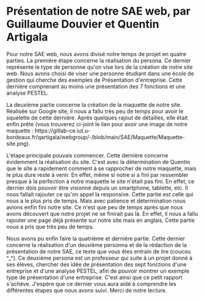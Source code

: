 <h1>Présentation de notre SAE web, par Guillaume Douvier et Quentin Artigala</h1>

<p>Pour notre SAE web, nous avons divisé notre temps de projet en quatre parties. La première étape concerne la réalisation du persona. Ce dernier représente le type de personne qu'on vise lors de la création de notre site web. Nous avons choisi de viser une personne étudiant dans une école de gestion qui cherche des exemples de Présentation d'entreprise. Cette dernière comprenant au moins une présentation des 7 fonctions et une analyse PESTEL.</p>

<p> La deuxième partie concerne la création de la maquette de notre site. Réalisée sur Google site, il nous a fallu très peu de temps pour avoir le squelette de cette dernière. Après quelques rajout de détailles, elle était enfin prête (vous trouverez ci-joint le lien pour avoir une image de notre maquette : https://gitlab-ce.iut.u-bordeaux.fr/qartigala/webgroup/-/blob/main/SAE/Maquette/Maquette-site.png).</p>

<p> L'étape principale pouvais commencer. Cette dernière concerne évidemment la réalisation du site. C'est  avec la détermination de Quentin que le site a rapidement comment à se rapprocher de notre maquette, mais le plus dure reste à venir. En effet, même si notre si a fini par ressembler presque à la perfection à notre maquette le site n'était pas fini. En effet, ce dernier dois pouvoir être visionné depuis un smartphone, tablette, etc. Il nous fallait rajouter ce qu'on appel la responsive. Cette partie est celle qui nous a le plus pris de temps. Mais avec patience et détermination nous avions enfin fini notre site. Ce n'est que peu de temps après que nous avons découvert que notre projet ne se finirait pas là. En effet, il nous a fallu rajouter une page déjà présente sur notre site mais en anglais. Cette partie nous a pris que très peu de temps.</p>

<p> Nous avons pu enfin faire la quatrième et dernière partie. Cette dernier concerne la réalisation d'un deuxième personna et de la rédaction de la présentation de notre SAE, ce texte que vous êtes entrain de lire (coucou ^_^). Ce deuxième persona est un professeur qui suite à un projet donné à ses élèves, chercher des idée de présentation des sept fonctions d'une entreprise et d'une analyse PESTEL, afin de pouvoir montrer un exemple type de présentation d'une entreprise. C'est ainsi que ce petit rapport s'achève. J'espère que ce dernier vous aura aidé à comprendre les différentes étapes que nous avons suivi. Merci de notre lecture.</p>
